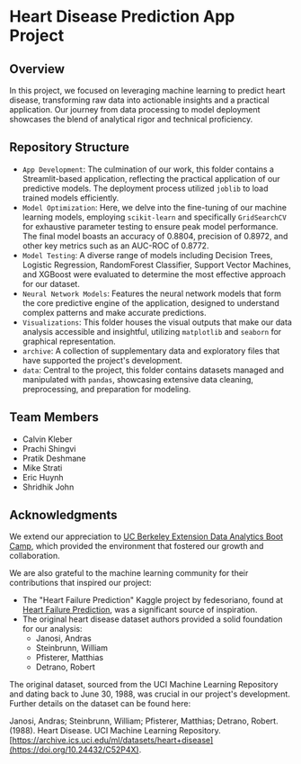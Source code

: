 # Heart Disease Prediction App Project

## Overview
In this project, we focused on leveraging machine learning to predict heart disease, transforming raw data into actionable insights and a practical application. Our journey from data processing to model deployment showcases the blend of analytical rigor and technical proficiency.

## Repository Structure
- `App Development`: The culmination of our work, this folder contains a Streamlit-based application, reflecting the practical application of our predictive models. The deployment process utilized `joblib` to load trained models efficiently.
- `Model Optimization`: Here, we delve into the fine-tuning of our machine learning models, employing `scikit-learn` and specifically `GridSearchCV` for exhaustive parameter testing to ensure peak model performance. The final model boasts an accuracy of 0.8804, precision of 0.8972, and other key metrics such as an AUC-ROC of 0.8772.
- `Model Testing`: A diverse range of models including Decision Trees, Logistic Regression, RandomForest Classifier, Support Vector Machines, and XGBoost were evaluated to determine the most effective approach for our dataset.
- `Neural Network Models`: Features the neural network models that form the core predictive engine of the application, designed to understand complex patterns and make accurate predictions.
- `Visualizations`: This folder houses the visual outputs that make our data analysis accessible and insightful, utilizing `matplotlib` and `seaborn` for graphical representation.
- `archive`: A collection of supplementary data and exploratory files that have supported the project's development.
- `data`: Central to the project, this folder contains datasets managed and manipulated with `pandas`, showcasing extensive data cleaning, preprocessing, and preparation for modeling.

## Team Members
- Calvin Kleber
- Prachi Shingvi
- Pratik Deshmane
- Mike Strati
- Eric Huynh
- Shridhik John

## Acknowledgments
We extend our appreciation to [UC Berkeley Extension Data Analytics Boot Camp](https://bootcamp.berkeley.edu/data/), which provided the environment that fostered our growth and collaboration.

We are also grateful to the machine learning community for their contributions that inspired our project:
- The "Heart Failure Prediction" Kaggle project by fedesoriano, found at [Heart Failure Prediction](https://www.kaggle.com/datasets/fedesoriano/heart-failure-prediction), was a significant source of inspiration.
- The original heart disease dataset authors provided a solid foundation for our analysis:
  - Janosi, Andras
  - Steinbrunn, William
  - Pfisterer, Matthias
  - Detrano, Robert

The original dataset, sourced from the UCI Machine Learning Repository and dating back to June 30, 1988, was crucial in our project's development. Further details on the dataset can be found here:

Janosi, Andras; Steinbrunn, William; Pfisterer, Matthias; Detrano, Robert. (1988). Heart Disease. UCI Machine Learning Repository. [https://archive.ics.uci.edu/ml/datasets/heart+disease](https://doi.org/10.24432/C52P4X).
